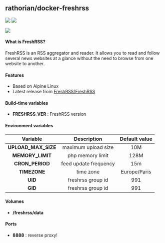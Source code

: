 ## rathorian/docker-freshrss

[![](https://images.microbadger.com/badges/image/rathorian/docker-freshrss.svg)](https://microbadger.com/images/rathorian/docker-freshrss "Get your own image badge on microbadger.com") [![](https://images.microbadger.com/badges/version/rathorian/docker-freshrss.svg)](https://microbadger.com/images/rathorian/docker-freshrss "Get your own version badge on microbadger.com")

![](https://i.goopics.net/71XpR.png)

#### What is FreshRSS?
FreshRSS is an RSS aggregator and reader. It allows you to read and follow several news websites at a glance without the need to browse from one website to another.

#### Features
- Based on Alpine Linux
- Latest release from [FreshRSS/FreshRSS](https://github.com/FreshRSS/FreshRSS)

#### Build-time variables
- **FRESHRSS_VER** : FreshRSS version

#### Environment variables
|       Variable      |       Description       | Default value |
| :-----------------: | :---------------------: | :-----------: |
| **UPLOAD_MAX_SIZE** |   maximum upload size   |      10M      |
|   **MEMORY_LIMIT**  |     php memory limit    |      128M     |
|   **CRON_PERIOD**   |  feed update frequency  |      15m      |
|     **TIMEZONE**    |         time zone       |  Europe/Paris |
|       **UID**       |    freshrss group id    |      991      |
|       **GID**       |    freshrss group id    |      991      |

#### Volumes
- **/freshrss/data**

#### Ports
- **8888** : reverse proxy!
